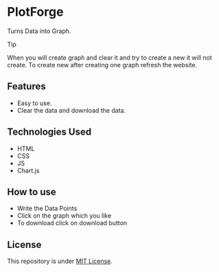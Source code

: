 # PlotForge
Turns Data into Graph.
> [!TIP]
> When you will create graph and clear it and try to create a new it will not create. To create new after creating one graph refresh the website.

## Features
- Easy to use.
- Clear the data and download the data.

## Technologies Used
- HTML
- CSS
- JS
- Chart.js

## How to use
- Write the Data Points
- Click on the graph which you like
- To download click on download button

## License
This repository is under [MIT License](https://github.com/Harshit2012/PlotForge?tab=MIT-1-ov-file#readme).
